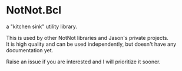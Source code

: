 # NotNot.Bcl

a "kitchen sink" utility library.

This is used by other NotNot libraries and Jason's private projects.  
It is high quality and can be used independently, but doesn't have any documentation yet.

Raise an issue if you are interested and I will prioritize it sooner.

